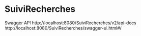 # SuiviRecherches

Swagger API
http://localhost:8080/SuiviRecherches/v2/api-docs
http://localhost:8080/SuiviRecherches/swagger-ui.html#/